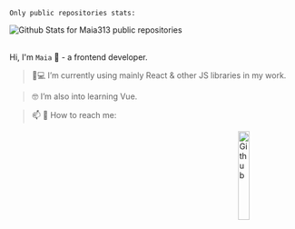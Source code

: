 `Only public repositories stats:`

![Github Stats for Maia313 public repositories](https://github-readme-stats.vercel.app/api?username=Maia313&show_icons=true&title_color=FF69B4&icon_color=FF69B4&text_color=FF69B4&bg_color=ececec)  
</br>


Hi, I'm `Maia` 👋 - a frontend developer.


> 📱💻  I’m currently using mainly React & other JS libraries in my work.

> 🤓  I’m also into learning Vue. 

> 📫 💬  How to reach me: 

<img width="20%" align="right" alt="Github" src="https://raw.githubusercontent.com/onimur/.github/master/.resources/git-header.svg" />
